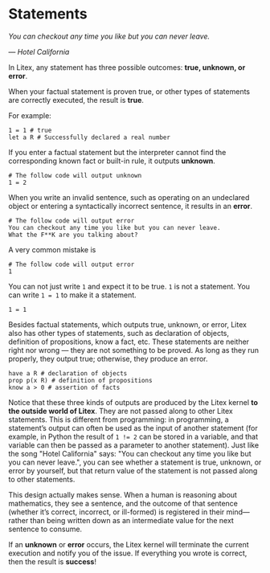 # Statements

_You can checkout any time you like but you can never leave._

_— Hotel California_

In Litex, any statement has three possible outcomes: **true, unknown, or error**. 

When your factual statement is proven true, or other types of statements are correctly executed, the result is **true**.

For example:

```litex
1 = 1 # true
let a R # Successfully declared a real number
```

If you enter a factual statement but the interpreter cannot find the corresponding known fact or built-in rule, it outputs **unknown**.

```litex
# The follow code will output unknown
1 = 2
```

When you write an invalid sentence, such as operating on an undeclared object or entering a syntactically incorrect sentence, it results in an **error**.

```litex
# The follow code will output error
You can checkout any time you like but you can never leave.
What the F**K are you talking about?
```

A very common mistake is

```litex
# The follow code will output error
1
```

You can not just write `1` and expect it to be true. `1` is  not a statement. You can write `1 = 1` to make it a statement.

```litex
1 = 1
```

Besides factual statements, which outputs true, unknown, or error, Litex also has other types of statements, such as declaration of objects, definition of propositions, know a fact, etc. These statements are neither right nor wrong — they are not something to be proved. As long as they run properly, they output true; otherwise, they produce an error.

```litex
have a R # declaration of objects
prop p(x R) # definition of propositions
know a > 0 # assertion of facts
```

Notice that these three kinds of outputs are produced by the Litex kernel **to the outside world of Litex**. They are not passed along to other Litex statements. This is different from programming: in programming, a statement’s output can often be used as the input of another statement (for example, in Python the result of `1 != 2` can be stored in a variable, and that variable can then be passed as a parameter to another statement). Just like the song "Hotel California" says: "You can checkout any time you like but you can never leave.", you can see whether a statement is true, unknown, or error by yourself, but that return value of the statement is not passed along to other statements.

This design actually makes sense. When a human is reasoning about mathematics, they see a sentence, and the outcome of that sentence (whether it’s correct, incorrect, or ill-formed) is registered in their mind—rather than being written down as an intermediate value for the next sentence to consume.

If an **unknown** or **error** occurs, the Litex kernel will terminate the current execution and notify you of the issue. If everything you wrote is correct, then the result is **success**!
